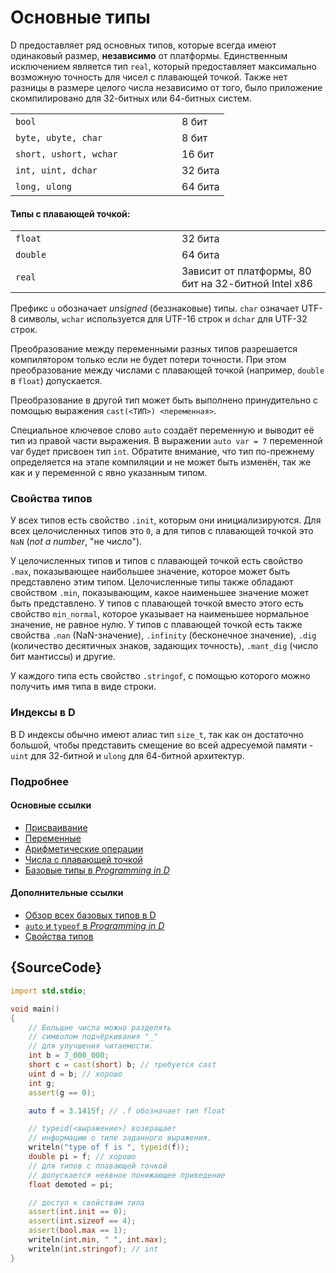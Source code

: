 # Основные типы

D предоставляет ряд основных типов, которые всегда имеют одинаковый размер,
**независимо** от платформы. Единственным исключением является тип `real`,
который предоставляет максимально возможную точность для чисел с плавающей точкой. Также нет разницы в размере целого числа независимо от того, было приложение скомпилировано для 32-битных или 64-битных систем.

<table class="table table-hover">
<tr><td width="250px"><code class="prettyprint">bool</code></td> <td>8 бит</td></tr>
<tr><td><code class="prettyprint">byte, ubyte, char</code></td> <td>8 бит</td></tr>
<tr><td><code class="prettyprint">short, ushort, wchar</code></td> <td>16 бит</td></tr>
<tr><td><code class="prettyprint">int, uint, dchar</code></td> <td>32 бита</td></tr>
<tr><td><code class="prettyprint">long, ulong</code></td> <td>64 бита</td></tr>
</table>

#### Типы с плавающей точкой:

<table class="table table-hover">
<tr><td width="250px"><code class="prettyprint">float</code></td> <td>32 бита</td></tr>
<tr><td><code class="prettyprint">double</code></td> <td>64 бита</td></tr>
<tr><td><code class="prettyprint">real</code></td> <td>Зависит от платформы, 80 бит на 32-битной Intel x86</td></tr>
</table>

Префикс `u` обозначает *unsigned* (беззнаковые) типы. `char` означает UTF-8
символы, `wchar` используется для UTF-16 строк и `dchar` для UTF-32 строк.

Преобразование между переменными разных типов разрешается компилятором только
если не будет потери точности. При этом преобразование между числами с плавающей точкой (например, `double` в `float`) допускается.

Преобразование в другой тип может быть выполнено принудительно с помощью
выражения `cast(<ТИП>) <переменная>`.

Специальное ключевое слово `auto` создаёт переменную и выводит её тип из правой
части выражения. В выражении `auto var = 7` переменной var будет присвоен тип `int`.
Обратите внимание, что тип по-прежнему определяется на этапе компиляции и не может быть изменён, так же как и у переменной с явно указанным типом.

### Свойства типов

У всех типов есть свойство `.init`, которым они инициализируются. Для всех целочисленных типов это `0`, а для типов с плавающей точкой это `NaN` (*not a number*, "не число").

У целочисленных типов и типов с плавающей точкой есть свойство `.max`,
показывающее наибольшее значение, которое может быть представлено этим типом. Целочисленные типы также обладают свойством `.min`, показывающим, какое наименьшее значение может быть представлено. У типов с плавающей точкой вместо этого есть свойство `min_normal`, которое указывает на наименьшее нормальное значение, не равное нулю. У типов с плавающей точкой есть также свойства `.nan` (NaN-значение), `.infinity` (бесконечное значение), `.dig` (количество десятичных знаков, задающих точность), `.mant_dig` (число бит мантиссы) и другие.

У каждого типа есть свойство `.stringof`, с помощью которого можно получить имя типа в виде строки.

### Индексы в D

В D индексы обычно имеют алиас тип `size_t`, так как он достаточно большой, чтобы представить смещение во всей адресуемой памяти - `uint` для 32-битной и
`ulong` для 64-битной архитектур.

### Подробнее

#### Основные ссылки

- [Присваивание](http://ddili.org/ders/d.en/assignment.html)
- [Переменные](http://ddili.org/ders/d.en/variables.html)
- [Арифметические операции](http://ddili.org/ders/d.en/arithmetic.html)
- [Числа с плавающей точкой](http://ddili.org/ders/d.en/floating_point.html)
- [Базовые типы в _Programming in D_](http://ddili.org/ders/d.en/types.html)

#### Дополнительные ссылки

- [Обзор всех базовых типов в D](https://dlang.org/spec/type.html)
- [`auto` и `typeof` в _Programming in D_](http://ddili.org/ders/d.en/auto_and_typeof.html)
- [Свойства типов](https://dlang.org/spec/property.html)

## {SourceCode}

```d
import std.stdio;

void main()
{
    // Большие числа можно разделять
    // символом подчёркивания "_"
    // для улучшения читаемости.
    int b = 7_000_000;
    short c = cast(short) b; // требуется cast
    uint d = b; // хорошо
    int g;
    assert(g == 0);

    auto f = 3.1415f; // .f обозначает тип float

    // typeid(<выражение>) возвращает
    // информацию о типе заданного выражения.
    writeln("type of f is ", typeid(f));
    double pi = f; // хорошо
    // для типов с плавающей точкой
    // допускается неявное понижающее приведение
    float demoted = pi;

    // доступ к свойствам типа
    assert(int.init == 0);
    assert(int.sizeof == 4);
    assert(bool.max == 1);
    writeln(int.min, " ", int.max);
    writeln(int.stringof); // int
}
```
